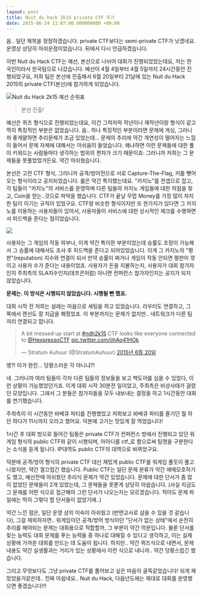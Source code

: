 ```yaml
---
layout: post
title: Nuit du hack 2k15 private CTF 후기
date: 2015-06-24 11:07:00.000000000 +09:00
---
```

음.. 일단 제목을 정정하겠습니다.
private CTF보다는 semi-private CTF가 낫겠네요. 운영상 상당히 아쉬운점이었습니다. 뒤에서 다시 언급하겠습니다.

이번 Nuit du Hack CTF는 예선, 본선으로 나뉘어 대회가 진행되었었는데요, 저는 한국인이라서 한국팀으로 나갔습니다.
예선이 4월 4일부터 4월 5일까지 24시간동안 진행되었구요, 저희 팀은 본선에 진출해서 6월 20일부터 21날에 있는 Nuit du Hack 2015의 private CTF(본선)에 참가하게 되었습니다.


![Nuit du Hack 2k15 예선 순위표](/content/images/2017/02/11138661_502235953263607_212378029243491378_n.png)
> 본선 진출!


예선은 퀴즈 형식으로 진행되었는데요, 이건 그럭저럭 작년이나 재작년이랑 형식이 같고 딱히 특징적인 부분은 없었습니다.
음.. 하나 특징적인 부분이라면 문제에 게싱, 그러니까 좋게말하면 추리문제가 조금 있었는데... 문제의 추리에 약간 개연성이 떨어지는 느낌이 들어서 문제 자체에 대해서는 아쉬움이 들었습니다.
왜냐하면 이런 문제들에 대한 풀이 키워드는 사람들마다 생각하는 범위의 편차가 크기 때문이죠: 그러니까 저희는 그 문제들을 못풀었었거든요. 약간 아쉬웠습니다.

본선은 고전 CTF 형식, 그러니까 공격/방어전으로 서로 Capture-The-Flag, 키를 뺏어오는 형식이라고 공지되었습니다. 룰은 약간 특이했는데요. "카지노"를 컨셉으로 잡고, 각 팀들이 "카지노"의 서비스를 운영하며 다른 팀들의 카지노 게임들에 대한 허점을 찾고, Coin을 얻는..것으로 파악을 했습니다. CTF가 끝날 무렵 Money를 가장 많이 차지한 팀이 이기는 규칙이 있었구요.
CTF랑 비슷한 형식이지만 또 한가지가 있다면 그 카지노를 이용하는 사용자들이 있어서, 사용자들이 서비스에 대한 상시적인 체크를 수행하면서 피드백을 준다는 점이었습니다.

![](/content/images/2017/02/----1-.PNG)



사용자는 그 게임의 작동 여부나, 이게 약간 특이한 부분이었는데 승률도 조정이 가능해서 그 승률에 대해서도 조사 후 피드백을 준다고 되어있었습니다. 이게 그 카지노의 "평판"(reputation) 지수와 연결이 되서 만약 승률이 짜거나 게임이 작동 안되면 평판이 깎이고 사용자 수가 준다는 내용이었죠. 사용자가 돈을 지불하는지, 사용자가 대회 참가자인지 주최측의 SLA지수인지(데프콘처럼) 아니면 컨퍼런스 참가자인지는 공지가 되지 않았습니다.

**문제는. 이 방식은 시행되지 않았습니다. 시행될 뻔 했죠.**




대회 시작 전 저희는 설레는 마음으로 세팅을 하고 있었습니다. 라우터도 연결하고, 그 쪽에서 랜선도 잘 지급을 해줬었죠. 이 부분까지는 문제가 없지만.. 네트워크가 다른 팀끼리 연결되고 맙니다.
<blockquote class="twitter-tweet" data-lang="ko"><p lang="en" dir="ltr">A bit messed up start at <a href="https://twitter.com/hashtag/ndh2k15?src=hash">#ndh2k15</a> CTF looks like everyone connected to <a href="https://twitter.com/HexpressoCTF">@HexpressoCTF</a> <a href="http://t.co/jjhAo41HOk">pic.twitter.com/jjhAo41HOk</a></p>&mdash; Stratum Auhuur (@StratumAuhuur) <a href="https://twitter.com/StratumAuhuur/status/612345230067650560">2015년 6월 20일</a></blockquote>
<script async src="//platform.twitter.com/widgets.js" charset="utf-8"></script>
엥?! 이거 완전... 당황스러운 각 아니냐?!

네. 그러니까 여러 팀들이 각자 다른 팀들의 정보들을 보고 백도어를 심을 수 있었다, 이런 상황이 가능했었던거죠.
이게 대회 시작 30분전 일이었고, 주최측은 비상사태가 걸렸던 모양입니다.
그래서 그 분들은 참가자들을 모두 내보내는 결정을 하고 1시간동안 대회를 연기했습니다.

주최측이 이 시간동안 바베큐 파티를 진행했었고 저희보고 바베큐 파티를 즐기던 뭘 하던 하다가 11시까지 오라고 했어요.
덕분에 고기는 맛있게 잘 먹었습니다!

1시간 후 대회 방으로 들어간 팀들은 private CTF가 컨퍼런스 방에서 진행되고 있던 워게임 형식의 public CTF와 같이 시행되며, 아이디를 ctf_로 함으로써 팀명을 구분한다는 소식을 듣게 됩니다. IP대역도 public CTF의 대역으로 바뀌었구요.

덕분에 공격/방어 형식의 private CTF 대신 재밌게 public CTF를 워게임 풀듯이 풀고 나왔지만, 약간 껄끄럽긴 했습니다.
Public CTF는 일단 문제 분류가 약간 애매모호하기도 했고, 예선전때 아쉬웠던 추리식 문제가 약간 있었습니다.
문제에 대한 단서가 좀 많이 없었던 문제들이 2개 있었는데, 그 문제들을 못푼게 상당히 아쉽습니다. (사실 지금도 그 문제를 어떤 식으로 접근해야 그런 단서가 나오는지는 모르겠습니다. 적어도 문제 파일에는 딱히 그렇다 할 단서들이 없었기에..)

약간 느낀 점은, 일단 운영 상의 미숙이 아쉬웠고 (반면교사로 삼을 수 있을 것 같습니다), 그걸 제외하자면..
워게임이던 공격/방어 방식이던 "단서가 없는 상태"에서 순전히 추리를 해야되는 문제는 대회용으로 적합할까, 그 부분이 약간 의문입니다. 물론 단서를 찾는 능력도 대회 문제를 푸는 능력들 중 하나로 대해질 수 있다고 생각하고, 이는 실제 상황에 가까운 대회를 만드는 데 도움이 됩니다. 하지만.. 약간 퀴즈식으로 내면서, 문제 내용도 약간 실생활과는 거리가 있는 상황에서 이런 식으로 내니까.. 약간 당황스럽긴 했습니다.

그리고 무엇보다도 그냥 private CTF를 풀어보고 싶은 마음이 굴뚝같았습니다! 되게 재밌었을거같은데..
진짜 아쉽네요.. Nuit du Hack, 다음년도에는 제대로 대회를 운영했으면 좋겠습니다!!!
